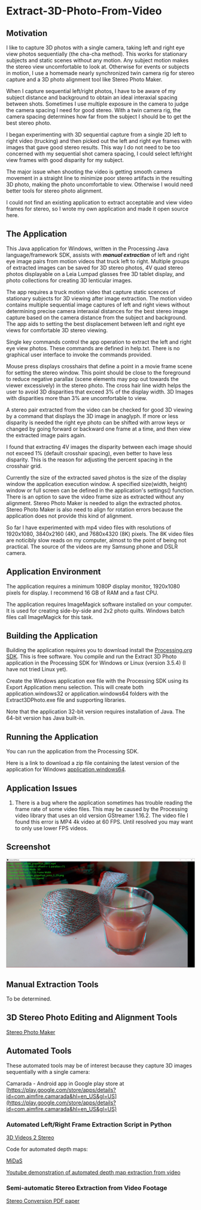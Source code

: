 # Extract-3D-Photo-From-Video

## Motivation
I like to capture 3D photos with a single camera, taking left and right eye view photos sequentially (the cha-cha method). This works for stationary subjects and static scenes without any motion. Any subject motion makes the stereo view uncomfortable to look at. Otherwise for events or subjects in motion, I use a homemade nearly synchronized twin camera rig for stereo capture and a 3D photo alignment tool like Stereo Photo Maker.

When I capture sequential left/right photos, I have to be aware of my subject distance and background to obtain an ideal interaxial spacing between shots. Sometimes I use multiple exposure in the camera to judge the camera spacing I need for good stereo. With a twin camera rig, the camera spacing determines how far from the subject I should be to get the best stereo photo.

I began experimenting with 3D sequential capture from a single 2D left to right video (trucking) and then picked out the left and right eye frames with images that gave good stereo results. This way I do not need to be too concerned with my sequential shot camera spacing, I could select left/right view frames with good disparity for my subject. 

The major issue when shooting the video is getting smooth camera movement in a straight line to minimize poor stereo artifacts in the resulting 3D photo, making the photo uncomfortable to view. Otherwise I would need better tools for stereo photo alignment.

I could not find an existing application to extract acceptable and view video frames for stereo, 
so I wrote my own application and made it open source here. 

## The Application
This Java application for Windows, written in the Processing Java language/framework SDK, assists with ___manual extraction___ of left and right eye image pairs from motion videos that truck left to right. Multiple groups of extracted images can be saved for 3D stereo photos, 4V quad stereo photos displayable on a Leia Lumpad glasses free 3D tablet display, and photo collections for creating 3D lenticular images. 

The app requires a truck motion video that capture static scences of stationary subjects for 3D viewing after image extraction. The motion video contains multiple sequential image captures of left and right views without determining precise camera interaxial distances for the best stereo image capture based on the camera distance from the subject and background. The app aids to setting the best displacement between left and right eye views for comfortable 3D stereo viewing. 
 
Single key commands control the app operation to extract the left and right eye view photos. These commands are defined in help.txt. There is no graphical user interface to invoke the commands provided.

Mouse press displays crosshairs that define a point in a movie frame scene for setting the stereo window. This point should be close to the foreground to reduce negative parallax (scene elements may pop out towards the viewer excessively) in the stereo photo. The cross hair line width helps the user to avoid 3D disparities that exceed 3% of the display width. 3D Images with disparities more than 3% are uncomfortable to view.

A stereo pair extracted from the video can be checked for good 3D viewing by a command that displays the 3D image in anaglyph. If more or less disparity is needed the right eye photo can be shifted with arrow keys or changed by going forward or backward one frame at a time, and then view the extracted image pairs again. 

I found that extracting 4V images the disparity between each image should not exceed 1% (default crosshair spacing), even better to have less disparity. This is the reason for adjusting the percent spacing in the crosshair grid.

Currently the size of the extracted saved photos is the size of the display window the application execution window. A specified size(width, height) window or full screen can be defined in the application's settings() function. There is an option to save the video frame size as extracted without any alignment. Stereo Photo Maker is needed to align the extracted photos. Stereo Photo Maker is also need to align for rotation errors because the application does not provide this kind of alignment.

So far I have experimented with mp4 video files with resolutions of 1920x1080, 3840x2160 (4K), and 7680x4320 (8K) pixels. The 8K video files are noticibly slow reads on my computer, almost to the point of being not practical. The source of the videos are my Samsung phone and DSLR camera.

## Application Environment
The application requires a minimum 1080P display monitor, 1920x1080 pixels for display. I recommend 16 GB of RAM and a fast CPU.

The application requires ImageMagick software installed on your computer. It is used for creating side-by-side and 2x2 photo quilts. Windows batch files call ImageMagick for this task.

## Building the Application
Building the application requires you to download install the [Processing.org SDK](https://processing.org/). This is free software.
You compile and run the Extract 3D Photo application in the Processing SDK for Windows or Linux (version 3.5.4) (I have not tried Linux yet).

Create the Windows application exe file with the Processing SDK using its Export Application menu selection. This will create both application.windows32 or application.windows64 folders with the Extract3DPhoto.exe file and supporting libraries.

Note that the application 32-bit version requires installation of Java. The 64-bit version has Java built-in.

## Running the Application
You can run the application from the Processing SDK.

Here is a link to download a zip file containing the latest version of the application for Windows [application.windows64](https://drive.google.com/file/d/1Ph-0zexFHO-q4oeq6kG9E0ZH3l7FfMlf/view?usp=sharing).

## Application Issues
1. There is a bug where the application sometimes has trouble reading the frame rate of some video files. This may be caused by the Processing video library that uses an old version GStreamer 1.16.2. The video file I found this error is MP4 4k video at 60 FPS. Until resolved you may want to only use lower FPS videos.



## Screenshot

![Analog screenshot](screenshots/screenshot_anaglyph.jpg)

## Manual Extraction Tools
To be determined.

## 3D Stereo Photo Editing and Alignment Tools
[Stereo Photo Maker](https://stereo.jpn.org/eng/stphmkr/)

## Automated Tools
These automated tools may be of interest because they capture 3D images sequentially with a single camera:

Camarada - Android app in Google play store at [https://play.google.com/store/apps/details?id=com.aimfire.camarada&hl=en_US&gl=US](https://play.google.com/store/apps/details?id=com.aimfire.camarada&hl=en_US&gl=US)


### Automated Left/Right Frame Extraction Script in Python
[3D Videos 2 Stereo](https://github.com/lasinger/3DVideos2Stereo)

Code for automated depth maps:

[MiDaS](https://github.com/isl-org/MiDaS)

[Youtube demonstration of automated depth map extraction from video](https://www.youtube.com/watch?v=D46FzVyL9I8)

### Semi-automatic Stereo Extraction from Video Footage

[Stereo Conversion PDF paper](https://www.cs.tau.ac.il/~wolf/papers/stereoconversion_web.pdf)



